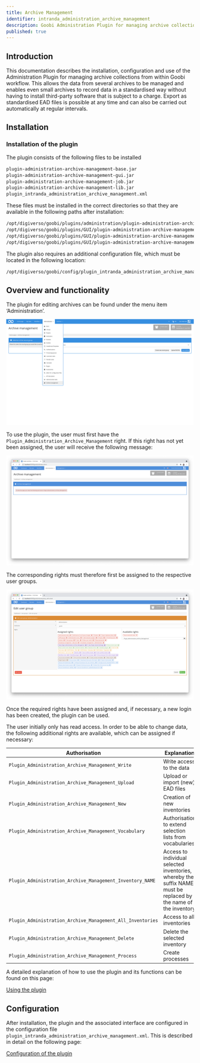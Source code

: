 ```yaml
---
title: Archive Management
identifier: intranda_administration_archive_management
description: Goobi Administration Plugin for managing archive collections
published: true  
---
```


## Introduction
This documentation describes the installation, configuration and use of the Administration Plugin for managing archive collections from within Goobi workflow. This allows the data from several archives to be managed and enables even small archives to record data in a standardised way without having to install third-party software that is subject to a charge. Export as standardised EAD files is possible at any time and can also be carried out automatically at regular intervals.

## Installation

### Installation of the plugin
The plugin consists of the following files to be installed

```bash
plugin-administration-archive-management-base.jar
plugin-administration-archive-management-gui.jar
plugin-administration-archive-management-job.jar
plugin-administration-archive-management-lib.jar
plugin_intranda_administration_archive_management.xml
```

These files must be installed in the correct directories so that they are available in the following paths after installation:

```bash
/opt/digiverso/goobi/plugins/administration/plugin-administration-archive-management-base.jar
/opt/digiverso/goobi/plugins/GUI/plugin-administration-archive-management-gui.jar
/opt/digiverso/goobi/plugins/GUI/plugin-administration-archive-management-job.jar
/opt/digiverso/goobi/plugins/GUI/plugin-administration-archive-management-lib.jar
```

The plugin also requires an additional configuration file, which must be located in the following location:

```bash
/opt/digiverso/goobi/config/plugin_intranda_administration_archive_management.xml
```

## Overview and functionality
The plugin for editing archives can be found under the menu item ‘Administration’.

![Entering the plugin](screen03_en.png)

To use the plugin, the user must first have the `Plugin_Administration_Archive_Management` right. If this right has not yet been assigned, the user will receive the following message:

![Reference to missing user rights](screen01_en.png)

The corresponding rights must therefore first be assigned to the respective user groups.

![Assignment of the required user rights](screen02_en.png)

Once the required rights have been assigned and, if necessary, a new login has been created, the plugin can be used.

The user initially only has read access. In order to be able to change data, the following additional rights are available, which can be assigned if necessary:

Authorisation | Explanation
-------------|-----------
`Plugin_Administration_Archive_Management_Write` | Write access to the data
`Plugin_Administration_Archive_Management_Upload`| Upload or import (new) EAD files
`Plugin_Administration_Archive_Management_New` | Creation of new inventories
`Plugin_Administration_Archive_Management_Vocabulary` | Authorisation to extend selection lists from vocabularies
`Plugin_Administration_Archive_Management_Inventory_NAME` | Access to individual selected inventories, whereby the suffix NAME must be replaced by the name of the inventory
`Plugin_Administration_Archive_Management_All_Inventories` | Access to all inventories
`Plugin_Administration_Archive_Management_Delete` | Delete the selected inventory
`Plugin_Administration_Archive_Management_Process` | Create processes

A detailed explanation of how to use the plugin and its functions can be found on this page:

[Using the plugin](../02_usage/en.md)


## Configuration
After installation, the plugin and the associated interface are configured in the configuration file `plugin_intranda_administration_archive_management.xml`. This is described in detail on the following page:

[Configuration of the plugin](../03_config/en.md)

